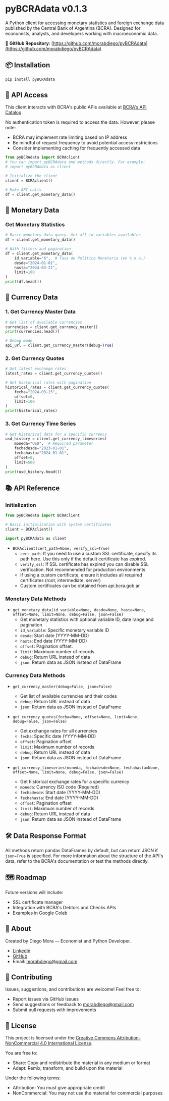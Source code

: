 # pyBCRAdata v0.1.3

A Python client for accessing monetary statistics and foreign exchange data published by the Central Bank of Argentina (BCRA). Designed for economists, analysts, and developers working with macroeconomic data.

📍 **GitHub Repository**: [https://github.com/morabdiego/pyBCRAdata](https://github.com/morabdiego/pyBCRAdata)

## 📦 Installation

```bash
pip install pyBCRAdata
```

## 🔑 API Access

This client interacts with BCRA's public APIs available at [BCRA's API Catalog](https://www.bcra.gob.ar/BCRAyVos/catalogo-de-APIs-banco-central.asp).

No authentication token is required to access the data. However, please note:
- BCRA may implement rate limiting based on IP address
- Be mindful of request frequency to avoid potential access restrictions
- Consider implementing caching for frequently accessed data

```python
from pyBCRAdata import BCRAclient
# You can import pyBCRAdata and methods directly. For example:
# import pyBCRAdata as client

# Initialize the client
client = BCRAclient()

# Make API calls
df = client.get_monetary_data()
```


## 🏦 Monetary Data

### Get Monetary Statistics
```python
# Basic monetary data query. Get all id_variables availables
df = client.get_monetary_data()

# With filters and pagination
df = client.get_monetary_data(
    id_variable="6",  # Tasa de Política Monetaria (en % n.a.)
    desde="2024-01-01",
    hasta="2024-03-21",
    limit=100
)
print(df.head())
```

## 💱 Currency Data

### 1. Get Currency Master Data
```python
# Get list of available currencies
currencies = client.get_currency_master()
print(currencies.head())

# Debug mode
api_url = client.get_currency_master(debug=True)
```

### 2. Get Currency Quotes
```python
# Get latest exchange rates
latest_rates = client.get_currency_quotes()

# Get historical rates with pagination
historical_rates = client.get_currency_quotes(
    fecha="2024-03-15",
    offset=0,
    limit=100
)
print(historical_rates)
```

### 3. Get Currency Time Series
```python
# Get historical data for a specific currency
usd_history = client.get_currency_timeseries(
    moneda="USD",  # Required parameter
    fechadesde="2023-01-01",
    fechahasta="2024-01-01",
    offset=0,
    limit=500
)
print(usd_history.head())
```

## 📚 API Reference

### Initialization
```python
from pyBCRAdata import BCRAclient

# Basic initialization with system certificates
client = BCRAclient()
```
```python
import pyBCRAdata as client
```

- `BCRAclient(cert_path=None, verify_ssl=True)`
    - `cert_path`: If you need to use a custom SSL certificate, specify its path here. Use this only if the default certificate has expired.
    - `verify_ssl`: If SSL certificate has expired you can disable SSL verification. Not recommended for production environments
    - If using a custom certificate, ensure it includes all required certificates (root, intermediate, server)
    - Custom certificates can be obtained from api.bcra.gob.ar

### Monetary Data Methods
- `get_monetary_data(id_variable=None, desde=None, hasta=None, offset=None, limit=None, debug=False, json=False)`
    - Get monetary statistics with optional variable ID, date range and pagination
    - `id_variable`: Specific monetary variable ID
    - `desde`: Start date (YYYY-MM-DD)
    - `hasta`: End date (YYYY-MM-DD)
    - `offset`: Pagination offset.
    - `limit`: Maximum number of records
    - `debug`: Return URL instead of data
    - `json`: Return data as JSON instead of DataFrame

### Currency Data Methods
- `get_currency_master(debug=False, json=False)`
    - Get list of available currencies and their codes
    - `debug`: Return URL instead of data
    - `json`: Return data as JSON instead of DataFrame

- `get_currency_quotes(fecha=None, offset=None, limit=None, debug=False, json=False)`
    - Get exchange rates for all currencies
    - `fecha`: Specific date (YYYY-MM-DD)
    - `offset`: Pagination offset
    - `limit`: Maximum number of records
    - `debug`: Return URL instead of data
    - `json`: Return data as JSON instead of DataFrame

- `get_currency_timeseries(moneda, fechadesde=None, fechahasta=None, offset=None, limit=None, debug=False, json=False)`
    - Get historical exchange rates for a specific currency
    - `moneda`: Currency ISO code (Required)
    - `fechadesde`: Start date (YYYY-MM-DD)
    - `fechahasta`: End date (YYYY-MM-DD)
    - `offset`: Pagination offset
    - `limit`: Maximum number of records
    - `debug`: Return URL instead of data
    - `json`: Return data as JSON instead of DataFrame

## 🛠️ Data Response Format

All methods return pandas DataFrames by default, but can return JSON if `json=True` is specified. For more information about the structure of the API's data, refer to the BCRA's documentation or test the methods directly.

## 🗺️ Roadmap

Future versions will include:
- SSL certificate manager
- Integration with BCRA's Debtors and Checks APIs
- Examples in Google Colab

## 👋 About

Created by Diego Mora — Economist and Python Developer.
- [LinkedIn](https://www.linkedin.com/in/morabdiego)
- [GitHub](https://github.com/morabdiego)
- Email: morabdiego@gmail.com

## 🤝 Contributing

Issues, suggestions, and contributions are welcome! Feel free to:
- Report issues via GitHub Issues
- Send suggestions or feedback to morabdiego@gmail.com
- Submit pull requests with improvements

## 📜 License

This project is licensed under the [Creative Commons Attribution-NonCommercial 4.0 International License](http://creativecommons.org/licenses/by-nc/4.0/).

You are free to:
- Share: Copy and redistribute the material in any medium or format
- Adapt: Remix, transform, and build upon the material

Under the following terms:
- Attribution: You must give appropriate credit
- NonCommercial: You may not use the material for commercial purposes
